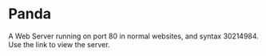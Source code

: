 # Panda
A Web Server running on port 80 in normal websites, and syntax 30214984. Use the link to view the server. 

